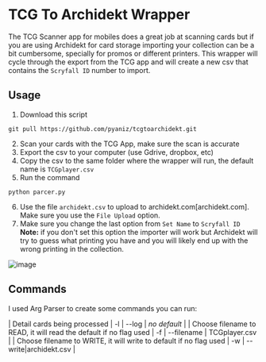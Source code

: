 # TCG To Archidekt Wrapper
The TCG Scanner app for mobiles does a great job at scanning cards but if you are using Archidekt for card storage importing your collection can be a bit cumbersome, specially for promos or different printers. This wrapper will cycle through the export from the TCG app and will create a new csv that contains the `Scryfall ID` number to import.

## Usage
1. Download this script
```
git pull https://github.com/pyaniz/tcgtoarchidekt.git
```
2. Scan your cards with the TCG App, make sure the scan is accurate
3. Export the csv to your computer (use Gdrive, dropbox, etc)
4. Copy the csv to the same folder where the wrapper will run, the default name is `TCGplayer.csv`
5. Run the command 
``` 
python parcer.py
```
6. Use the file `archidekt.csv` to upload to archidekt.com[archidekt.com]. Make sure you use the `File Upload` option.
7. Make sure you change the last option from `Set Name` to `Scryfall ID`
  **Note:** if you don't set this option the importer will work but Archidekt will try to guess what printing you have and you will likely end up with the wrong printing in the collection.
  
![image](https://user-images.githubusercontent.com/46324369/167026928-c04255a9-9e1e-4efe-9361-765977976e43.png)

## Commands
I used Arg Parser to create some commands you can run:

| Detail cards being processed | -l | --log | *no default* |
| Choose filename to READ, it will read the default if no flag used | -f | --filename | TCGplayer.csv |
| Choose filename to WRITE, it will write to default if no flag used | -w | --write|archidekt.csv |
